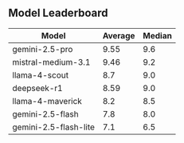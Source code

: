 ## Model Leaderboard

| Model                 | Average | Median |
| --------------------- | ------- | ------ |
| gemini-2.5-pro        | 9.55    | 9.6    |
| mistral-medium-3.1    | 9.46    | 9.2    |
| llama-4-scout         | 8.7     | 9.0    |
| deepseek-r1           | 8.59    | 9.0    |
| llama-4-maverick      | 8.2     | 8.5    |
| gemini-2.5-flash      | 7.8     | 8.0    |
| gemini-2.5-flash-lite | 7.1     | 6.5    |
